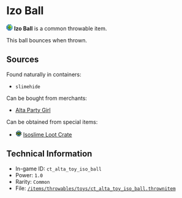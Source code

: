 # Izo Ball

<img src="https://raw.githubusercontent.com/Ceterai/Enternia/main/items/throwables/toys/ct_alta_toy_iso_ball.png" alt="Izo Ball icon" loading="lazy" height=16px width="auto" /> **Izo Ball** is a common throwable item.

This ball bounces when thrown.

## Sources

Found naturally in containers:

- `slimehide`

Can be bought from merchants:

- [Alta Party Girl](https://ceterai.github.io/MyEnternia/Wiki/AltaPartyGirl)

Can be obtained from special items:

- <img src="https://raw.githubusercontent.com/Ceterai/Enternia/main/items/active/alta/loot/biome/ct_isoslime_loot.png" alt="Isoslime Loot Crate icon" loading="lazy" height=16px width="auto" /> [Isoslime Loot Crate](https://ceterai.github.io/MyEnternia/Wiki/IsoslimeLootCrate)

## Technical Information

- In-game ID: `ct_alta_toy_iso_ball`
- Power: `1.0`
- Rarity: `Common`
- File: [`/items/throwables/toys/ct_alta_toy_iso_ball.thrownitem`](https://github.com/Ceterai/Enternia/blob/main/items/throwables/toys/ct_alta_toy_iso_ball.thrownitem)
